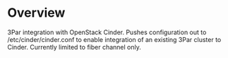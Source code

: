 # Overview

3Par integration with OpenStack Cinder. Pushes configuration out to
/etc/cinder/cinder.conf to enable integration of an existing 3Par cluster to
Cinder. Currently limited to fiber channel only.
